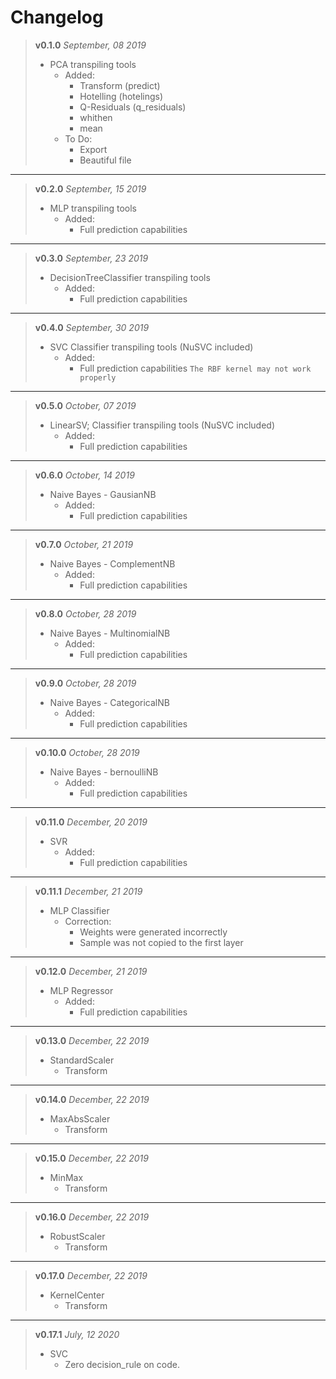 # Changelog

> __v0.1.0__
> *September, 08 2019*
> + PCA transpiling tools
>   + Added:
>     - Transform (predict)
>     - Hotelling (hotelings)
>     - Q-Residuals (q_residuals)
>     - whithen
>     - mean
>   + To Do:
>     - Export
>     - Beautiful file

----

> __v0.2.0__
> *September, 15 2019*
> + MLP transpiling tools
>   + Added:
>     - Full prediction capabilities

---

> __v0.3.0__
> *September, 23 2019*
> + DecisionTreeClassifier transpiling tools
>   + Added:
>     - Full prediction capabilities

---

> __v0.4.0__
> *September, 30 2019*
> + SVC Classifier transpiling tools (NuSVC included)
>   + Added:
>     - Full prediction capabilities
> `The RBF kernel may not work properly`

---

> __v0.5.0__
> *October, 07 2019*
> + LinearSV; Classifier transpiling tools (NuSVC included)
>   + Added:
>     - Full prediction capabilities

---

> __v0.6.0__
> *October, 14 2019*
> + Naive Bayes - GausianNB
>   + Added:
>     - Full prediction capabilities


---

> __v0.7.0__
> *October, 21 2019*
> + Naive Bayes - ComplementNB
>   + Added:
>     - Full prediction capabilities

---

> __v0.8.0__
> *October, 28 2019*
> + Naive Bayes - MultinomialNB
>   + Added:
>     - Full prediction capabilities

---

> __v0.9.0__
> *October, 28 2019*
> + Naive Bayes - CategoricalNB
>   + Added:
>     - Full prediction capabilities

---

> __v0.10.0__
> *October, 28 2019*
> + Naive Bayes - bernoulliNB
>   + Added:
>     - Full prediction capabilities

---

> __v0.11.0__
> *December, 20 2019*
> + SVR
>   + Added:
>     - Full prediction capabilities

---

> __v0.11.1__
> *December, 21 2019*
> + MLP Classifier
>   + Correction:
>     - Weights were generated incorrectly
>     - Sample was not copied to the first layer

---

> __v0.12.0__
> *December, 21 2019*
> + MLP Regressor
>   + Added:
>     - Full prediction capabilities

---

> __v0.13.0__
> *December, 22 2019*
> + StandardScaler
>   - Transform

---

> __v0.14.0__
> *December, 22 2019*
> + MaxAbsScaler
>   - Transform

---

> __v0.15.0__
> *December, 22 2019*
> + MinMax
>   - Transform

---

> __v0.16.0__
> *December, 22 2019*
> + RobustScaler
>   - Transform

---

> __v0.17.0__
> *December, 22 2019*
> + KernelCenter
>   - Transform

---

> __v0.17.1__
> *July, 12 2020*
> + SVC
>   - Zero decision_rule on code.
